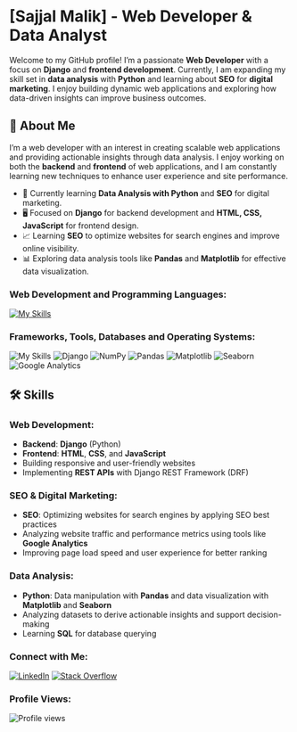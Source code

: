 # [Sajjal Malik] - Web Developer & Data Analyst

Welcome to my GitHub profile! I’m a passionate **Web Developer** with a focus on **Django** and **frontend development**. Currently, I am expanding my skill set in **data analysis** with **Python** and learning about **SEO** for **digital marketing**. I enjoy building dynamic web applications and exploring how data-driven insights can improve business outcomes.

## 🚀 About Me
I’m a web developer with an interest in creating scalable web applications and providing actionable insights through data analysis. I enjoy working on both the **backend** and **frontend** of web applications, and I am constantly learning new techniques to enhance user experience and site performance.

- 🌱 Currently learning **Data Analysis with Python** and **SEO** for digital marketing.
- 🖥️ Focused on **Django** for backend development and **HTML, CSS, JavaScript** for frontend design.
- 📈 Learning **SEO** to optimize websites for search engines and improve online visibility.
- 📊 Exploring data analysis tools like **Pandas** and **Matplotlib** for effective data visualization.

### Web Development and Programming Languages:
[![My Skills](https://skillicons.dev/icons?i=html,css,bootstrap,js,py,c,cpp,java)](https://skillicons.dev)


### Frameworks, Tools, Databases and Operating Systems:
![My Skills](https://go-skill-icons.vercel.app/api/icons?i=django,nodejs,numpy,pandas,matplotlib,seaborn,pycharm,vscode,chatgpt,gemini,powershell,bash,sqlite,mysql,postgresql,mongodb,windows,linux)
![Django](https://img.shields.io/static/v1?label=&message=Django&color=092E20&logo=django&logoColor=white&style=for-the-badge)
![NumPy](https://img.shields.io/static/v1?label=&message=NumPy&color=013243&logo=numpy&logoColor=white&style=for-the-badge)
![Pandas](https://img.shields.io/static/v1?label=&message=Pandas&color=150458&logo=pandas&logoColor=white&style=for-the-badge)
![Matplotlib](https://img.shields.io/static/v1?label=&message=Matplotlib&color=003B57&logo=matplotlib&logoColor=white&style=for-the-badge)
![Seaborn](https://img.shields.io/static/v1?label=&message=Seaborn&color=1F77B4&logo=seaborn&logoColor=white&style=for-the-badge)
![Google Analytics](https://img.shields.io/static/v1?label=&message=Google%20Analytics&color=F5C300&logo=google-analytics&logoColor=white&style=for-the-badge)


## 🛠️ Skills

### Web Development:
- **Backend**: **Django** (Python)
- **Frontend**: **HTML**, **CSS**, and **JavaScript**
- Building responsive and user-friendly websites
- Implementing **REST APIs** with Django REST Framework (DRF)

### SEO & Digital Marketing:
- **SEO**: Optimizing websites for search engines by applying SEO best practices
- Analyzing website traffic and performance metrics using tools like **Google Analytics**
- Improving page load speed and user experience for better ranking

### Data Analysis:
- **Python**: Data manipulation with **Pandas** and data visualization with **Matplotlib** and **Seaborn**
- Analyzing datasets to derive actionable insights and support decision-making
- Learning **SQL** for database querying

### Connect with Me:
[![LinkedIn](https://img.shields.io/static/v1?label=&message=LinkedIn&color=0A66C2&logo=linkedin&logoColor=white&style=for-the-badge)](https://www.linkedin.com/in/sajjal-malik-589019214/)
[![Stack Overflow](https://img.shields.io/static/v1?label=&message=Stack%20Overflow&color=FE7A16&logo=stack-overflow&logoColor=white&style=for-the-badge)](https://stackoverflow.com/users/19632091/sajjal-malik)
  
### Profile Views:
![Profile views](https://komarev.com/ghpvc/?username=Sajjal-Malik&style=for-the-badge)


                                                                                          
